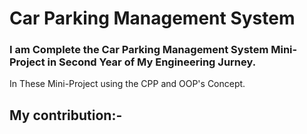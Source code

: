 <h1>Car Parking Management System</h1>
<h3>
  I am Complete the Car Parking Management System Mini-Project in Second Year of My Engineering Jurney. 
</h3>
In These Mini-Project using the CPP and OOP's Concept.
<h2>
  <b>My contribution:-</b>
  
</h2>
